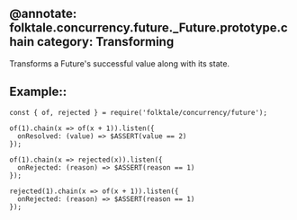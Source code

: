 @annotate: folktale.concurrency.future._Future.prototype.chain
category: Transforming
---

Transforms a Future's successful value along with its state.


## Example::

    const { of, rejected } = require('folktale/concurrency/future');

    of(1).chain(x => of(x + 1)).listen({
      onResolved: (value) => $ASSERT(value == 2)
    });

    of(1).chain(x => rejected(x)).listen({
      onRejected: (reason) => $ASSERT(reason == 1)
    });

    rejected(1).chain(x => of(x + 1)).listen({
      onRejected: (reason) => $ASSERT(reason == 1)
    });
